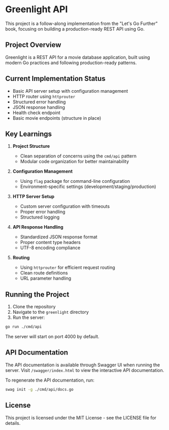 # Greenlight API

This project is a follow-along implementation from the "Let's Go Further" book, focusing on building a production-ready REST API using Go.

## Project Overview

Greenlight is a REST API for a movie database application, built using modern Go practices and following production-ready patterns.

## Current Implementation Status

- Basic API server setup with configuration management
- HTTP router using `httprouter`
- Structured error handling
- JSON response handling
- Health check endpoint
- Basic movie endpoints (structure in place)

## Key Learnings

1. **Project Structure**
   - Clean separation of concerns using the `cmd/api` pattern
   - Modular code organization for better maintainability

2. **Configuration Management**
   - Using `flag` package for command-line configuration
   - Environment-specific settings (development/staging/production)

3. **HTTP Server Setup**
   - Custom server configuration with timeouts
   - Proper error handling
   - Structured logging

4. **API Response Handling**
   - Standardized JSON response format
   - Proper content type headers
   - UTF-8 encoding compliance

5. **Routing**
   - Using `httprouter` for efficient request routing
   - Clean route definitions
   - URL parameter handling

## Running the Project

1. Clone the repository
2. Navigate to the `greenlight` directory
3. Run the server:

```bash
go run ./cmd/api
```
The server will start on port 4000 by default.

## API Documentation

The API documentation is available through Swagger UI when running the server. Visit `/swagger/index.html` to view the interactive API documentation.

To regenerate the API documentation, run:

```bash
swag init -g ./cmd/api/docs.go
```

## License

This project is licensed under the MIT License - see the LICENSE file for details.

